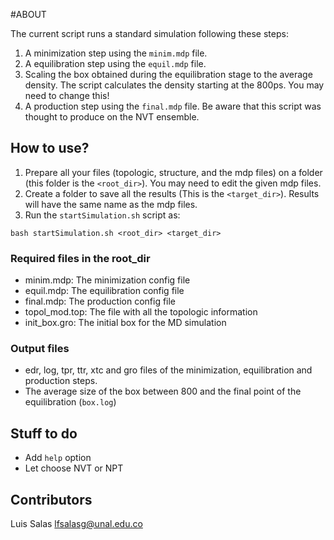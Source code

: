 #ABOUT

The current script runs a standard simulation following these steps:
1. A minimization step using the `minim.mdp` file.
2. A equilibration step using the `equil.mdp` file.
3. Scaling the box obtained during the equilibration stage to the average density. The script calculates the density starting at the 800ps. You may need to change this!
4. A production step using the `final.mdp` file. Be aware that this script was thought to produce on the NVT ensemble.

## How to use?

1. Prepare all your files (topologic, structure, and the mdp files) on a folder (this folder is the `<root_dir>`). You may need to edit the given mdp files.
2. Create a folder to save all the results (This is the `<target_dir>`). Results will have the same name as the mdp files.
3. Run the `startSimulation.sh` script as:
```
bash startSimulation.sh <root_dir> <target_dir>
```
### Required files in the root_dir
- minim.mdp: The minimization config file
- equil.mdp: The equilibration config file
- final.mdp: The production config file
- topol_mod.top: The file with all the topologic information
- init_box.gro: The initial box for the MD simulation

### Output files 
- edr, log, tpr, ttr, xtc and gro files of the minimization, equilibration and production steps.
- The average size of the box between 800 and the final point of the equilibration (`box.log`)

## Stuff to do

- Add `help` option
- Let choose NVT or NPT

## Contributors

Luis Salas lfsalasg@unal.edu.co
